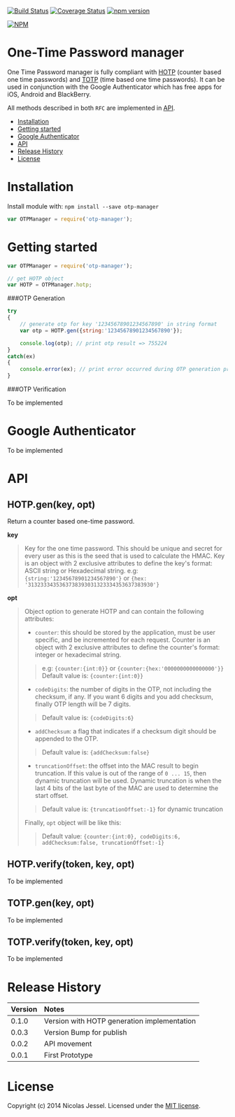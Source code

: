 [![Build Status](https://travis-ci.org/njl07/otp-manager.svg)](https://travis-ci.org/njl07/otp-manager)
[![Coverage Status](https://coveralls.io/repos/njl07/otp-manager/badge.png?branch=master)](https://coveralls.io/r/njl07/otp-manager?branch=master)
[![npm version](https://badge.fury.io/js/otp-manager.png)](http://badge.fury.io/js/otp-manager)

[![NPM](https://nodei.co/npm/otp-manager.png?downloads=true&downloadRank=true&stars=true)](https://nodei.co/npm/otp-manager/)

# One-Time Password manager

One Time Password manager is fully compliant with [HOTP](http://tools.ietf.org/html/rfc4226) (counter based one time passwords) and [TOTP](http://tools.ietf.org/html/rfc6238) (time based one time passwords). It can be used in conjunction with the Google Authenticator which has free apps for iOS, Android and BlackBerry.

All methods described in both `RFC` are implemented in [API](#api).

* [Installation](#installation)
* [Getting started](#getting-started)
* [Google Authenticator](#google-authenticator)
* [API](#api)
* [Release History](#release-history)
* [License](#license)

# Installation

Install module with: `npm install --save otp-manager`

```javascript
var OTPManager = require('otp-manager');
```
# Getting started

```javascript
var OTPManager = require('otp-manager');

// get HOTP object
var HOTP = OTPManager.hotp;
```

###OTP Generation

```javascript
try
{
    // generate otp for key '12345678901234567890' in string format
    var otp = HOTP.gen({string:'12345678901234567890'});

    console.log(otp); // print otp result => 755224
}
catch(ex)
{
    console.error(ex); // print error occurred during OTP generation process
}
```

###OTP Verification

To be implemented

# Google Authenticator

To be implemented

# API

## HOTP.gen(key, opt)

Return a counter based one-time password.

**key**
> Key for the one time password. This should be unique and secret for every user as this is the seed that is used to calculate the HMAC.
> Key is an object with 2 exclusive attributes to define the key's format: ASCII string or Hexadecimal string.
> e.g: `{string:'12345678901234567890'}` or `{hex: '3132333435363738393031323334353637383930'}`

**opt**
> Object option to generate HOTP and can contain the following attributes:
>
> - `counter`: this should be stored by the application, must be user specific, and be incremented for each request.
Counter is an object with 2 exclusive attributes to define the counter's format: integer or hexadecimal string.
>> e.g: `{counter:{int:0}}` or `{counter:{hex:'0000000000000000'}}`
>> Default value is: `{counter:{int:0}}`
>
> - `codeDigits`: the number of digits in the OTP, not including the checksum, if any.
> If you want 6 digits and you add checksum, finally OTP length will be 7 digits.
>> Default value is: `{codeDigits:6}`
>
> - `addChecksum`: a flag that indicates if a checksum digit should be appended to the OTP.
>> Default value is: `{addChecksum:false}`
>
> - `truncationOffset`: the offset into the MAC result to begin truncation. If this value is out of the range of `0 ... 15`, then dynamic truncation will be used. Dynamic truncation is when the last 4 bits of the last byte of the MAC are used to determine the start offset.
>> Default value is: `{truncationOffset:-1}` for dynamic truncation
>
> Finally, `opt` object will be like this:
>> Default value: `{counter:{int:0}, codeDigits:6, addChecksum:false, truncationOffset:-1}`

## HOTP.verify(token, key, opt)

To be implemented

## TOTP.gen(key, opt)

To be implemented

## TOTP.verify(token, key, opt)

To be implemented

# Release History

| Version    | Notes       |
|:-----------|:------------|
| 0.1.0      | Version with HOTP generation implementation |
| 0.0.3      | Version Bump for publish |
| 0.0.2      | API movement |
| 0.0.1      | First Prototype |

# License
Copyright (c) 2014 Nicolas Jessel. Licensed under the [MIT license](https://github.com/njl07/otp-manager/blob/master/LICENSE.md).